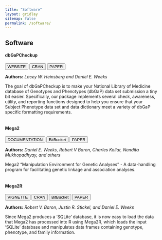 ```yaml
---
title: "Software"
layout: gridlay
sitemap: false
permalink: /software/
---
```


<style>
img{
  border-radius: 10px;
}
iframe {
  width: 175px;
  display: inline;
  vertical-align:middle;
  <!-- margin-bottom:5px; -->
  <!-- margin-left:5px; -->
  <!-- border: 1px solid red; -->
}
.col-md-3 {
  margin:0;
  padding:0;
  margin-top:10px;
  margin-bottom:10px;
  display:block;
  overflow:hidden;
  text-align:center;
  display: table-cell;
  height: auto;
  float: none;
  background:white;
  border-radius:20px;
  <!-- border: 1px solid black; -->
}
</style>

## Software

<div class="jumbotron">
<div class="row align-items-end">
<div class="col-md-12 col-sm-12">
<h4><b>dbGaPCheckup</b></h4>
<a href="https://lwheinsberg.github.io/dbGaPCheckup/" target="_blank"><button class="btn btn-success btn-sm">WEBSITE</button></a>
<a href="https://CRAN.R-project.org/package=dbGaPCheckup" target="_blank"><button class="btn btn-info btn-sm">CRAN</button></a>
<a href="https://doi.org/10.1186/s12859-023-05200-8" target="_blank"><button class="btn btn-danger btn-sm">PAPER</button></a> 

<b>Authors:</b>
<i>Lacey W. Heinsberg and Daniel E. Weeks</i>

The goal of dbGaPCheckup is to make your National Library of Medicine database of Genotypes and Phenotypes (dbGaP) data set submission a tiny bit easier. Specifically, our package implements several check, awareness, utility, and reporting functions designed to help you ensure that your Subject Phenotype data set and data dictionary meet a variety of dbGaP specific formatting requirements. 
<br>
<br>

<h4><b>Mega2</b></h4>
<a href="https://sites.pitt.edu/~weeks/docs/mega2_html/mega2.html" target="_blank"><button class="btn btn-success btn-sm">DOCUMENTATION</button></a>
<a href="https://bitbucket.org/dweeks/mega2/src/master/" target="_blank"><button class="btn btn-info btn-sm">BitBucket</button></a>
<a href="https://doi.org/10.1186/s13029-014-0026-y" target="_blank"><button class="btn btn-danger btn-sm">PAPER</button></a> 

<b>Authors:</b>
<i>Daniel E. Weeks, Robert V Baron, Charles Kollar, Nandita Mukhopadhyay, and others</i>

Mega2
“Manipulation Environment for Genetic Analyses” - A data-handling program for facilitating genetic linkage and association analyses.  
<br>

<h4><b>Mega2R</b></h4>
<a href="https://cran.r-project.org/web/packages/Mega2R/vignettes/mega2rtutorial.html" target="_blank"><button class="btn btn-success btn-sm">VIGNETTE</button></a>
<a href="https://cran.r-project.org/package=Mega2R" target="_blank"><button class="btn btn-info btn-sm">CRAN</button></a>
<a href="https://bitbucket.org/dweeks/mega2r/src/master/"  target="_blank"><button class="btn btn-info btn-sm">BitBucket</button></a>
<a href="https://doi.org/10.12688/f1000research.15949.2" target="_blank"><button class="btn btn-danger btn-sm">PAPER</button></a> 

<b>Authors:</b>
<i>Robert V. Baron, Justin R. Stickel, and Daniel E. Weeks</i>

Since Mega2 produces a ‘SQLite’ database, it is now easy to load the data that Mega2 has processed into R using Mega2R, which loads the input ‘SQLite’ database and manipulates data frames containing genotype, phenotype, and family information. 
</div>
</div>
</div>
